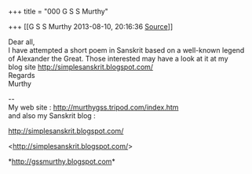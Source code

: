 +++
title = "000 G S S Murthy"

+++
[[G S S Murthy	2013-08-10, 20:16:36 [Source](https://groups.google.com/g/samskrita/c/VEIkrJ-_bJc)]]



Dear all,  
I have attempted a short poem in Sanskrit based on a well-known legend  
of Alexander the Great. Those interested may have a look at it at my  
blog site <http://simplesanskrit.blogspot.com/>  
Regards  
Murthy  
  
  
--  
My web site : <http://murthygss.tripod.com/index.htm>  
and also my Sanskrit blog :  
  
<http://simplesanskrit.blogspot.com/>  
  
  
\<<http://simplesanskrit.blogspot.com/>\>  
  
\*<http://gssmurthy.blogspot.com>\*  

